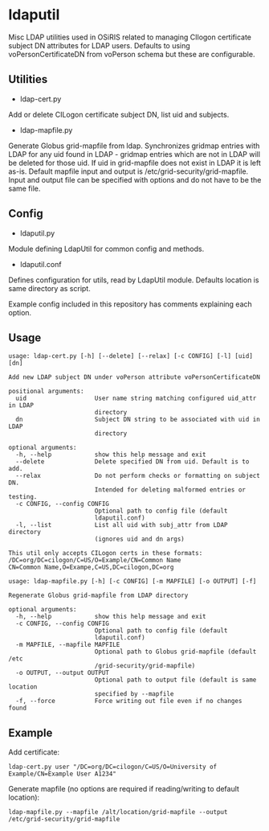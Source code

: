 # ldaputil
Misc LDAP utilities used in OSiRIS related to managing CIlogon certificate subject DN attributes for LDAP users.  Defaults to using voPersonCertificateDN from voPerson schema but these are configurable.

## Utilities

 * ldap-cert.py
 
 Add or delete CILogon certificate subject DN, list uid and subjects.

 * ldap-mapfile.py

Generate Globus grid-mapfile from ldap.  Synchronizes gridmap entries with LDAP for any uid found in LDAP - gridmap entries which are not in LDAP will be deleted for those uid.  If uid in grid-mapfile does not exist in LDAP it is left as-is.  Default mapfile input and output is /etc/grid-security/grid-mapfile.  Input and output file can be specified with options and do not have to be the same file.  

## Config

* ldaputil.py

Module defining LdapUtil for common config and methods.  

* ldaputil.conf

Defines configuration for utils, read by LdapUtil module.  Defaults location is same directory as script.

Example config included in this repository has comments explaining each option.

## Usage

```
usage: ldap-cert.py [-h] [--delete] [--relax] [-c CONFIG] [-l] [uid] [dn]

Add new LDAP subject DN under voPerson attribute voPersonCertificateDN

positional arguments:
  uid                   User name string matching configured uid_attr in LDAP
                        directory
  dn                    Subject DN string to be associated with uid in LDAP
                        directory

optional arguments:
  -h, --help            show this help message and exit
  --delete              Delete specified DN from uid. Default is to add.
  --relax               Do not perform checks or formatting on subject DN.
                        Intended for deleting malformed entries or testing.
  -c CONFIG, --config CONFIG
                        Optional path to config file (default
                        ldaputil.conf)
  -l, --list            List all uid with subj_attr from LDAP directory
                        (ignores uid and dn args)

This util only accepts CILogon certs in these formats:
/DC=org/DC=cilogon/C=US/O=Example/CN=Common Name
CN=Common Name,O=Exampe,C=US,DC=cilogon,DC=org
```

```
usage: ldap-mapfile.py [-h] [-c CONFIG] [-m MAPFILE] [-o OUTPUT] [-f]

Regenerate Globus grid-mapfile from LDAP directory

optional arguments:
  -h, --help            show this help message and exit
  -c CONFIG, --config CONFIG
                        Optional path to config file (default
                        ldaputil.conf)
  -m MAPFILE, --mapfile MAPFILE
                        Optional path to Globus grid-mapfile (default /etc
                        /grid-security/grid-mapfile)
  -o OUTPUT, --output OUTPUT
                        Optional path to output file (default is same location
                        specified by --mapfile
  -f, --force           Force writing out file even if no changes found
```

## Example 

Add certificate:
```
ldap-cert.py user "/DC=org/DC=cilogon/C=US/O=University of Example/CN=Example User A1234"
```

Generate mapfile (no options are required if reading/writing to default location):
```
ldap-mapfile.py --mapfile /alt/location/grid-mapfile --output /etc/grid-security/grid-mapfile
```







